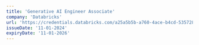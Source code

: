```yaml
---
title: 'Generative AI Engineer Associate'
company: 'Databricks'
url: 'https://credentials.databricks.com/a25a5b5b-a760-4ace-b4cd-53572862219a'
issueDate: '11-01-2024'
expiryDate: '11-01-2026'
---
```

